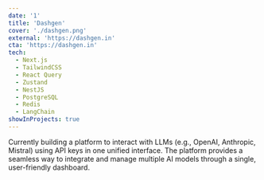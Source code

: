 ```yaml
---
date: '1'
title: 'Dashgen'
cover: './dashgen.png'
external: 'https://dashgen.in'
cta: 'https://dashgen.in'
tech:
  - Next.js
  - TailwindCSS
  - React Query
  - Zustand
  - NestJS
  - PostgreSQL
  - Redis
  - LangChain
showInProjects: true
---
```


Currently building a platform to interact with LLMs (e.g., OpenAI, Anthropic, Mistral) using API keys in one unified interface. The platform provides a seamless way to integrate and manage multiple AI models through a single, user-friendly dashboard.
